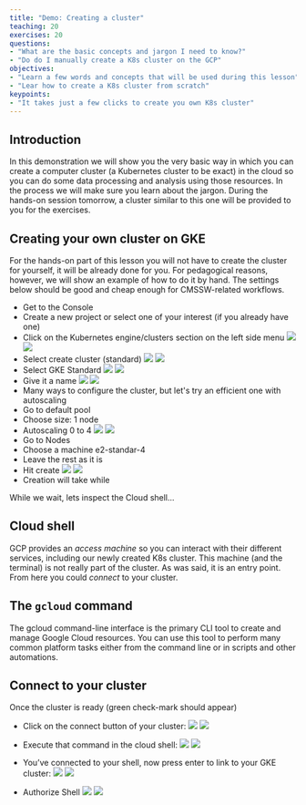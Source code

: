```yaml
---
title: "Demo: Creating a cluster"
teaching: 20
exercises: 20
questions:
- "What are the basic concepts and jargon I need to know?"
- "Do do I manually create a K8s cluster on the GCP"
objectives:
- "Learn a few words and concepts that will be used during this lesson"
- "Lear how to create a K8s cluster from scratch"
keypoints:
- "It takes just a few clicks to create you own K8s cluster"
---
```


## Introduction

In this demonstration we will show you the very basic way in which you can create a computer cluster (a Kubernetes cluster to be exact) in the cloud so you can do some data processing and analysis using those resources.  In the process we will make sure you learn about the jargon.  During the hands-on session tomorrow, a cluster similar to this one will be provided to you for the exercises.  

## Creating your own cluster on GKE

For the hands-on part of this lesson you will not have to create the cluster for yourself, it will be already done for you.  For pedagogical reasons, however, we will show an example of how to do it by hand.  The settings below should be good and cheap enough for CMSSW-related workflows.

* Get to the Console
* Create a new project or select one of your interest (if you already have one)
* Click on the Kubernetes engine/clusters section on the left side menu
![](../fig/selectCluster.png)
![](../fig/SelectCluster.PNG)
* Select create cluster (standard)
![](../fig/selectCreate.png)
![](../fig/SelectCreate.PNG)
* Select GKE Standard
![](../fig/selectGKE.png)
![](../fig/SelectGKE.PNG)
* Give it a name
![](../fig/basicClusterName.png)
![](../fig/BasicClusterName.PNG)
* Many ways to configure the cluster, but let's try an efficient one with autoscaling
* Go to default pool
* Choose size: 1 node
* Autoscaling 0 to 4
  ![](../fig/clusterDetails.png)
  ![](../fig/ClusterDetails.PNG)
* Go to Nodes
* Choose a machine e2-standar-4
* Leave the rest as it is
* Hit create
![](../fig/machineConfig.png)
![](../fig/MachineConfig.PNG)
* Creation will take while

While we wait, lets inspect the Cloud shell...

## Cloud shell

GCP provides an *access machine* so you can interact with their different services, including our newly created K8s cluster.  This machine (and the terminal) is not really part of the cluster. As was said, it is an entry point.  From here you could *connect* to your cluster.

## The `gcloud` command

The gcloud command-line interface is the primary CLI tool to create and manage Google Cloud resources. You can use this tool to perform many common platform tasks either from the command line or in scripts and other automations.

## Connect to your cluster

Once the cluster is ready (green check-mark should appear)

* Click on the connect button of your cluster:
![](../fig/connection.png)
![](../fig/Connection.PNG)
* Execute that command in the cloud shell:
![](../fig/commandline.png)
![](../fig/Commandline.PNG)

* You’ve connected to your shell, now press enter to link to your GKE cluster:
![](../fig/load.png)
![](../fig/Load.PNG)

* Authorize Shell
![](../fig/someCredentials.png)
![](../fig/SomeCredentials.PNG)



